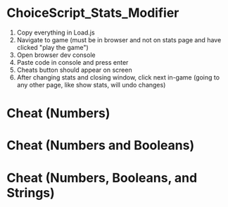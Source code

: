 # ChoiceScript_Stats_Modifier
1. Copy everything in Load.js
2. Navigate to game (must be in browser and not on stats page and have clicked "play the game")
3. Open browser dev console
4. Paste code in console and press enter
5. Cheats button should appear on screen
6. After changing stats and closing window, click next in-game (going to any other page, like show stats, will undo changes)

# Cheat (Numbers)

# Cheat (Numbers and Booleans)

# Cheat (Numbers, Booleans, and Strings)
